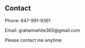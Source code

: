 <h2 id="contact_link" >Contact</h2>


<p>Phone: 647-991-9361</p>
<p>Email: grahamwhite365@gmail.com</p>

<p>Please contact me anytime</p>

<div "></div>